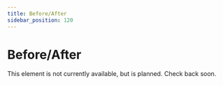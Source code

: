 ```yaml
---
title: Before/After
sidebar_position: 120
---
```


# Before/After

This element is not currently available, but is planned. Check back soon. 